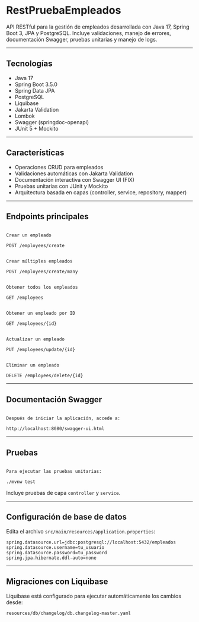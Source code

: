 # RestPruebaEmpleados

API RESTful para la gestión de empleados desarrollada con Java 17, Spring Boot 3, JPA y PostgreSQL. Incluye validaciones, manejo de errores, documentación Swagger, pruebas unitarias y manejo de logs.

---

## Tecnologías

- Java 17
- Spring Boot 3.5.0
- Spring Data JPA
- PostgreSQL
- Liquibase
- Jakarta Validation
- Lombok
- Swagger (springdoc-openapi)
- JUnit 5 + Mockito

---

## Características

- Operaciones CRUD para empleados
- Validaciones automáticas con Jakarta Validation
- Documentación interactiva con Swagger UI (FIX)
- Pruebas unitarias con JUnit y Mockito
- Arquitectura basada en capas (controller, service, repository, mapper)

---

## Endpoints principales
```

Crear un empleado

POST /employees/create

```

```

Crear múltiples empleados

POST /employees/create/many

```

```

Obtener todos los empleados

GET /employees

```

```

Obtener un empleado por ID

GET /employees/{id}

```

```

Actualizar un empleado

PUT /employees/update/{id}

```

```

Eliminar un empleado

DELETE /employees/delete/{id}

```
---
## Documentación Swagger

```

Después de iniciar la aplicación, accede a: 

http://localhost:8080/swagger-ui.html

```
---
## Pruebas
```

Para ejecutar las pruebas unitarias:

./mvnw test
```

Incluye pruebas de capa `controller` y `service`.

---

## Configuración de base de datos

Edita el archivo `src/main/resources/application.properties`:

```properties
spring.datasource.url=jdbc:postgresql://localhost:5432/empleados
spring.datasource.username=tu_usuario
spring.datasource.password=tu_password
spring.jpa.hibernate.ddl-auto=none
```
---
## Migraciones con Liquibase

Liquibase está configurado para ejecutar automáticamente los cambios desde:

```
resources/db/changelog/db.changelog-master.yaml
```